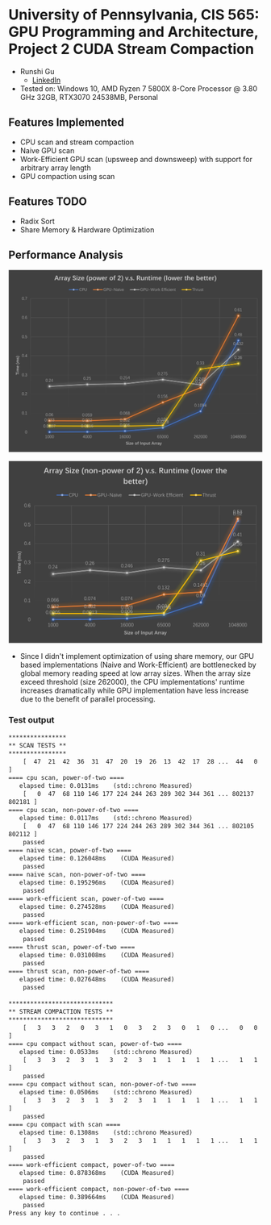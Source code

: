 **University of Pennsylvania, CIS 565: GPU Programming and Architecture, Project 2**
CUDA Stream Compaction
======================

* Runshi Gu
  * [LinkedIn](https://www.linkedin.com/in/runshi-gu-445648194/)
* Tested on: Windows 10, AMD Ryzen 7 5800X 8-Core Processor @ 3.80 GHz 32GB, RTX3070 24538MB, Personal


## Features Implemented
* CPU scan and stream compaction
* Naive GPU scan
* Work-Efficient GPU scan (upsweep and downsweep) with support for arbitrary array length
* GPU compaction using scan

## Features TODO
* Radix Sort
* Share Memory & Hardware Optimization

## Performance Analysis

![](img/powerof2.png)

![](img/nonpowerof2.png)

* Since I didn't implement optimization of using share memory, our GPU based implementations (Naive and Work-Efficient) are bottlenecked by global memory reading speed at low array sizes. When the array size exceed threshold (size 262000), the CPU implementations' runtime increases dramatically while GPU implementation have less increase due to the benefit of parallel processing.

### Test output

```
****************
** SCAN TESTS **
****************
    [  47  21  42  36  31  47  20  19  26  13  42  17  28 ...  44   0 ]
==== cpu scan, power-of-two ====
   elapsed time: 0.0131ms    (std::chrono Measured)
    [   0  47  68 110 146 177 224 244 263 289 302 344 361 ... 802137 802181 ]
==== cpu scan, non-power-of-two ====
   elapsed time: 0.0117ms    (std::chrono Measured)
    [   0  47  68 110 146 177 224 244 263 289 302 344 361 ... 802105 802112 ]
    passed
==== naive scan, power-of-two ====
   elapsed time: 0.126048ms    (CUDA Measured)
    passed
==== naive scan, non-power-of-two ====
   elapsed time: 0.195296ms    (CUDA Measured)
    passed
==== work-efficient scan, power-of-two ====
   elapsed time: 0.274528ms    (CUDA Measured)
    passed
==== work-efficient scan, non-power-of-two ====
   elapsed time: 0.251904ms    (CUDA Measured)
    passed
==== thrust scan, power-of-two ====
   elapsed time: 0.031008ms    (CUDA Measured)
    passed
==== thrust scan, non-power-of-two ====
   elapsed time: 0.027648ms    (CUDA Measured)
    passed

*****************************
** STREAM COMPACTION TESTS **
*****************************
    [   3   3   2   0   3   1   0   3   2   3   0   1   0 ...   0   0 ]
==== cpu compact without scan, power-of-two ====
   elapsed time: 0.0533ms    (std::chrono Measured)
    [   3   3   2   3   1   3   2   3   1   1   1   1   1 ...   1   1 ]
    passed
==== cpu compact without scan, non-power-of-two ====
   elapsed time: 0.0506ms    (std::chrono Measured)
    [   3   3   2   3   1   3   2   3   1   1   1   1   1 ...   1   1 ]
    passed
==== cpu compact with scan ====
   elapsed time: 0.1308ms    (std::chrono Measured)
    [   3   3   2   3   1   3   2   3   1   1   1   1   1 ...   1   1 ]
    passed
==== work-efficient compact, power-of-two ====
   elapsed time: 0.878368ms    (CUDA Measured)
    passed
==== work-efficient compact, non-power-of-two ====
   elapsed time: 0.389664ms    (CUDA Measured)
    passed
Press any key to continue . . .
```